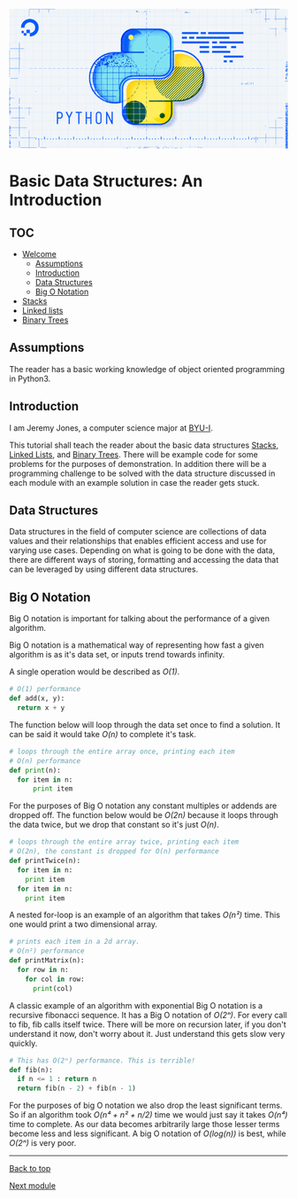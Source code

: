 ![Python](images/python-ds)

# Basic Data Structures: An Introduction

## TOC

* [Welcome](index.md)
    * [Assumptions](#assumptions)
    * [Introduction](#introduction)
    * [Data Structures](#data-structures)
    * [Big O Notation](#big-o-notation)
* [Stacks](1-topic.md)
* [Linked lists](2-topic.md)
* [Binary Trees](3-topic.md)

## Assumptions

  The reader has a basic working knowledge of object oriented programming in Python3.

## Introduction
  I am Jeremy Jones, a computer science major at [BYU-I](www.byui.edu).

  This tutorial shall teach the reader about the basic data structures [Stacks](1-topic.md), [Linked Lists](2-topic.md), and [Binary Trees](3-topic.md). There will be example code for some problems for the purposes of demonstration. In addition there will be a programming challenge to be solved with the data structure discussed in each module with an example solution in case the reader gets stuck.

## Data Structures

  Data structures in the field of computer science are collections of data values and their relationships that enables efficient access and use for varying use cases. Depending on what is going to be done with the data, there are different ways of storing, formatting and accessing the data that can be leveraged by using different data structures.

## Big O Notation

  Big O notation is important for talking about the performance of a
  given algorithm.

  Big O notation is a mathematical way of representing how fast a
  given algorithm is as it's data set, or inputs trend towards
  infinity.

  A single operation would be described as *O(1)*.

  ```python
  # O(1) performance
  def add(x, y):
    return x + y
  ```

  The function below will loop through the data set once to find a
  solution. It can be said it would take *O(n)* to complete it's task.

  ```python
  # loops through the entire array once, printing each item
  # O(n) performance
  def print(n):
    for item in n:
        print item
  ```

  For the purposes of Big O notation any constant multiples or
  addends are dropped off. The function below would be *O(2n)* because it loops through the data twice, but we
  drop that constant so it's just *O(n)*.

  ```python
  # loops through the entire array twice, printing each item
  # O(2n), the constant is dropped for O(n) performance
  def printTwice(n):
    for item in n:
      print item
    for item in n:
      print item
  ```

  A nested for-loop is an example of an algorithm that takes *O(n²)* time. This one would print a two dimensional array.

  ```python
  # prints each item in a 2d array.
  # O(n²) performance
  def printMatrix(n):
    for row in n:
      for col in row:
        print(col)
  ```

  A classic example of an algorithm with exponential Big O notation
  is a recursive fibonacci sequence. It has a Big O notation of *O(2ⁿ)*.
  For every call to fib, fib calls itself twice. There will be more
  on recursion later, if you don't understand it now, don't worry
  about it. Just understand this gets slow very quickly.

  ```python
  # This has O(2ⁿ) performance. This is terrible!
  def fib(n):
    if n <= 1 : return n
    return fib(n - 2) + fib(n - 1)
  ```
  For the purposes of big O notation we also drop the least
  significant terms. So if an algorithm took *O(n⁴ + n² + n/2)* time
  we would just say it takes *O(n⁴)* time to complete. As our data
  becomes arbitrarily large those lesser terms become less and less
  significant. A big O notation of *O(log(n))*
  is best, while *O(2ⁿ)* is very poor.

---

  [Back to top](#basic-data-structures-an-introduction)

  [Next module](1-topic.md)
